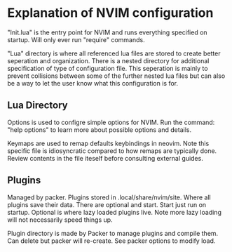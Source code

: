 # Explanation of NVIM configuration

"Init.lua" is the entry point for NVIM and runs everything specified on startup. Will only ever run "require" commands.

"Lua" directory is where all referenced lua files are stored to create better seperation and organization. There is a nested directory for additional specification 
of type of configuration file. This seperation is mainly to prevent collisions between some of the further nested lua files but can also be a way to let the user 
know what this configuration is for.

## Lua Directory

Options is used to configre simple options for NVIM. Run the command: "help options" to learn more about possible options and details.

Keymaps are used to remap defaults keybindings in neovim. Note this specific file is idiosyncratic compared to how remaps are typically done. 
Review contents in the file iteself before consulting external guides.

## Plugins
Managed by packer. Plugins stored in .local/share/nvim/site. Where all plugins save their data. There are optional and start. Start just run on startup. 
Optional is where lazy loaded plugins live. Note more lazy loading will not necessarily speed things up.

Plugin directory is made by Packer to manage plugins and compile them. Can delete but packer will re-create.
See packer options to modify load.

